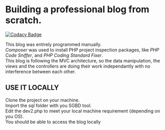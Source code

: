 # Building a professional blog from scratch.

[![Codacy Badge](https://api.codacy.com/project/badge/Grade/27ae1ec89f0b4ce188e6a7f3f002af89)](https://app.codacy.com/app/moezovic/pro_blog?utm_source=github.com&utm_medium=referral&utm_content=moezovic/pro_blog&utm_campaign=Badge_Grade_Dashboard)

This blog was entirely programmed manually.  
*Composer* was used to install PHP project inspection packages, like *PHP Code Sniffer*, and *PHP Coding Standard Fixer*.  
This blog is following the MVC architecture, so the data manipulation, the views and the controllers are doing their work independantly with no interference between each other.

## USE IT LOCALLY

Clone the project on your machine.  
Import the sql folder with you SGBD tool.  
Edit the dev2.php to meet your local machine requirement (depending on you OS).  
You should be able to access the blog locally
